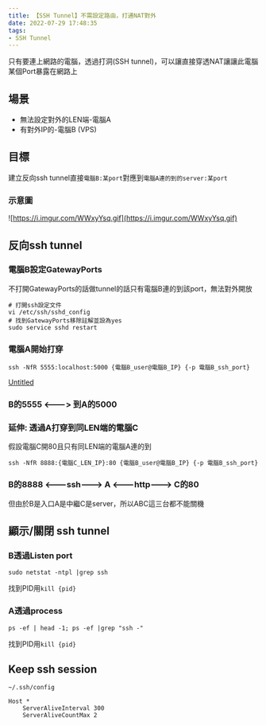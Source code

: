 ```yaml
---
title: 【SSH Tunnel】不需設定路由，打通NAT對外
date: 2022-07-29 17:48:35
tags:
- SSH Tunnel
---
```


只有要連上網路的電腦，透過打洞(SSH tunnel)，可以讓直接穿透NAT讓讓此電腦某個Port暴露在網路上

## 場景

- 無法設定對外的LEN端-電腦A
- 有對外IP的-電腦B (VPS)

## 目標

建立反向ssh tunnel直接`電腦B:某port`對應到`電腦A連的到的server:某port`

### 示意圖

![https://i.imgur.com/WWxyYsq.gif](https://i.imgur.com/WWxyYsq.gif)

## 反向ssh tunnel

### 電腦B設定GatewayPorts

不打開GatewayPorts的話做tunnel的話只有電腦B連的到該port，無法對外開放

```
# 打開ssh設定文件
vi /etc/ssh/sshd_config
# 找到GatewayPorts移除註解並設為yes
sudo service sshd restart

```

### 電腦A開始打穿

```
ssh -NfR 5555:localhost:5000 {電腦B_user@電腦B_IP} {-p 電腦B_ssh_port}

```

[Untitled](https://www.notion.so/e260be0fdd0d46aebcf99e22c7d9094f)

### B的5555 <---> 到A的5000

### 延伸: 透過A打穿到同LEN端的電腦C

假設電腦C開80且只有同LEN端的電腦A連的到

```
ssh -NfR 8888:{電腦C_LEN_IP}:80 {電腦B_user@電腦B_IP} {-p 電腦B_ssh_port}

```

### B的8888 <---ssh---> A <---http---> C的80

但由於B是入口A是中繼C是server，所以ABC這三台都不能關機

## 顯示/關閉 ssh tunnel

### B透過Listen port

```
sudo netstat -ntpl |grep ssh

```

找到PID用`kill {pid}`

### A透過process

```
ps -ef | head -1; ps -ef |grep "ssh -"

```

找到PID用`kill {pid}`

## Keep ssh session

`~/.ssh/config`

```
Host *
    ServerAliveInterval 300
    ServerAliveCountMax 2

```